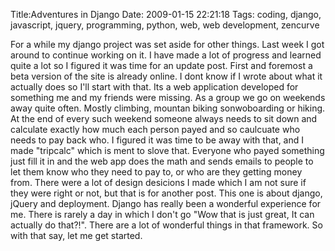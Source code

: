 Title:Adventures in Django
Date: 2009-01-15 22:21:18
Tags: coding, django, javascript, jquery, programming, python, web, web development, zencurve

For a while my django project was set aside for other things. Last week I got
around to continue working on it. I have made a lot of progress and learned
quite a lot so I figured it was time for an update post. First and foremost a
beta version of the site is already online. I dont know if I wrote about what
it actually does so I'll start with that. Its a web application developed for
something me and my friends were missing. As a group we go on weekends away
quite often. Mostly climbing, mountan biking sonwoboarding or hiking. At the
end of every such weekend someone always needs to sit down and calculate
exactly how much each person payed and so caulcuate who needs to pay back who.
I figured it was time to be away with that, and I made "tripcalc" which is
ment to slove that. Everyone who payed something just fill it in and the web
app does the math and sends emails to people to let them know who they need to
pay to, or who are they getting money from. There were a lot of design
desicions I made which I am not sure if they were right or not, but that is
for another post. This one is about django, jQuery and deployment. Django has
really been a wonderful experience for me. There is rarely a day in which I
don't go "Wow that is just great, It can actually do that?!". There are a lot
of wonderful things in that framework. So with that say, let me get started.

